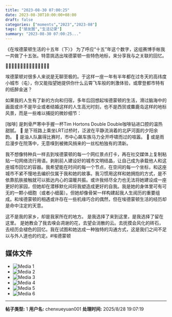 ```yaml
---
title: "2023-08-30 07:00:25"
date: 2023-08-30T10:00:00+08:00
draft: false
categories: ["moments","2023","2023-08"]
tags: ["朋友圈","生活记录"]
summary: "2023-08-30 07:00:25..."
---
```


《在埃德蒙顿生活的十五年（下）》
​
为了呼应“十五”年这个数字，​这组赛博手帐我一共做了十五张。特意挑选出埃德蒙顿一些特色地标，来分享我与之关联的回忆。

🌲🌲🌲🌲🌲🌲🌲🌲🌲🌲🌲🌲🌲🌲🌲

埃德蒙顿对很多人来说是无聊至极的。于这样一座一年有半年都在过冬天的高纬度小城市（屯），你又能指望她提供你什么云霄飞车般的刺激体验，或摩登都市特有的纸醉金迷？

如果我的人生有了新的方向和归宿，多年后回想起埃德蒙顿的生活，滑过脑海中的画面或许不是毕业或者结婚这样的人生高光时刻，也不是西贸或麋鹿岛这样的地标风景，而是一些难以捕捉的微妙细节：

[咖啡] 是刺骨严寒中手握一杯Tim Hortons Double Double咖啡钻进口腔的温热甜腻。
🌇 是下班路上乘坐LRT过桥时，泛波在平静流淌着的北萨河面的夕阳余韵。
🏒 是油人队赢得比赛时，市中心飙车族马力全开呼啸而过的喧嚣。
🍁 或是雨后漫步在院落中，无意嗅到被微风捎来的一丝松柏独有的清新。

我不想像特种兵一样去到埃德蒙顿的每一个网红景点打卡，再在社交媒体上复制粘贴一句网络流行用语。剥削前人建设好的城市文明结晶，让自己成为承载他人和这座城市回忆的容器。我希望能在时间的每一个节点，在空间的每一个坐标，和这座城市不紧不慢地去编织仅属于我和她的故事。我习惯用这样和她拥抱的方式，是不依靠肌肤接触就可以抵达内心的温暖共振。
​
或许我倾尽全力也无法将她建设成一座更好的家园，但她却在潜移默化间将我塑造成更好的自我。我是她的身体里可有可无的一颗小细胞（或者小细菌）。但她却像骨架一样构建起我人生阅历的重要组成。​和埃德蒙顿的相遇或许存在一些机缘巧合的偶然，但在埃德蒙顿生活的经历却是命中注定的天意。

这不是我的家乡，却是我家所在的地方。
是我选择了来到这里，是我选择了留在这里。
​
是她教会了我去嗅​会凋谢的花，去望会消散的云。去抚摸会风化的砖石，去经历会褪色的回忆。我在试图和她达成一种独特的沟通方式，这是我们之间不足以与外人道也的约定。
​
​#埃德蒙顿

## 媒体文件

- ![Media 1](/Moments/photos/2023-08-30/202308300700250.jpg)
- ![Media 2](/Moments/photos/2023-08-30/202308300700251.jpg)
- ![Media 3](/Moments/photos/2023-08-30/202308300700252.jpg)
- ![Media 4](/Moments/photos/2023-08-30/202308300700253.jpg)
- ![Media 5](/Moments/photos/2023-08-30/202308300700254.jpg)
- ![Media 6](/Moments/photos/2023-08-30/202308300700255.jpg)

---

**帖子类型:** 1
**用户名:** chenxueyuan001
**处理时间:** 2025/8/28 19:07:19